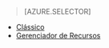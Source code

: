 > [AZURE.SELECTOR]
- [Clássico](../articles/virtual-machines/virtual-machines-linux-classic-troubleshoot-deployment-new-vm.md)
- [Gerenciador de Recursos](../articles/virtual-machines/virtual-machines-linux-troubleshoot-deployment-new-vm.md)
